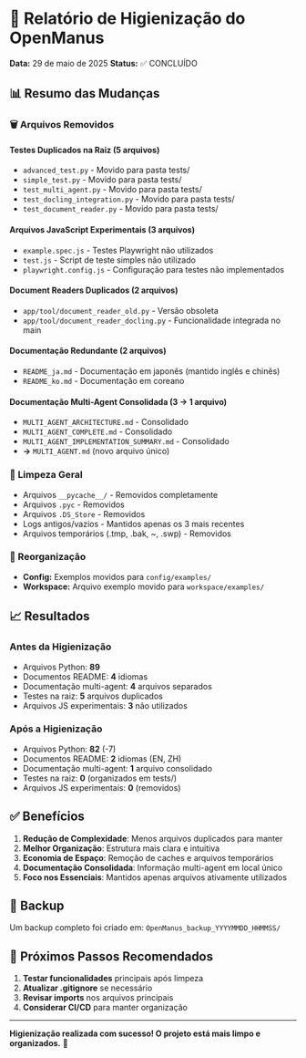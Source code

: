 # 🧹 Relatório de Higienização do OpenManus

**Data:** 29 de maio de 2025
**Status:** ✅ CONCLUÍDO

## 📊 Resumo das Mudanças

### 🗑️ Arquivos Removidos

#### Testes Duplicados na Raiz (5 arquivos)
- `advanced_test.py` - Movido para pasta tests/
- `simple_test.py` - Movido para pasta tests/
- `test_multi_agent.py` - Movido para pasta tests/
- `test_docling_integration.py` - Movido para pasta tests/
- `test_document_reader.py` - Movido para pasta tests/

#### Arquivos JavaScript Experimentais (3 arquivos)
- `example.spec.js` - Testes Playwright não utilizados
- `test.js` - Script de teste simples não utilizado
- `playwright.config.js` - Configuração para testes não implementados

#### Document Readers Duplicados (2 arquivos)
- `app/tool/document_reader_old.py` - Versão obsoleta
- `app/tool/document_reader_docling.py` - Funcionalidade integrada no main

#### Documentação Redundante (2 arquivos)
- `README_ja.md` - Documentação em japonês (mantido inglês e chinês)
- `README_ko.md` - Documentação em coreano

#### Documentação Multi-Agent Consolidada (3 → 1 arquivo)
- `MULTI_AGENT_ARCHITECTURE.md` - Consolidado
- `MULTI_AGENT_COMPLETE.md` - Consolidado
- `MULTI_AGENT_IMPLEMENTATION_SUMMARY.md` - Consolidado
- **→** `MULTI_AGENT.md` (novo arquivo único)

### 🧹 Limpeza Geral
- Arquivos `__pycache__/` - Removidos completamente
- Arquivos `.pyc` - Removidos
- Arquivos `.DS_Store` - Removidos
- Logs antigos/vazios - Mantidos apenas os 3 mais recentes
- Arquivos temporários (.tmp, .bak, ~, .swp) - Removidos

### 📁 Reorganização
- **Config:** Exemplos movidos para `config/examples/`
- **Workspace:** Arquivo exemplo movido para `workspace/examples/`

## 📈 Resultados

### Antes da Higienização
- Arquivos Python: **89**
- Documentos README: **4** idiomas
- Documentação multi-agent: **4** arquivos separados
- Testes na raiz: **5** arquivos duplicados
- Arquivos JS experimentais: **3** não utilizados

### Após a Higienização
- Arquivos Python: **82** (-7)
- Documentos README: **2** idiomas (EN, ZH)
- Documentação multi-agent: **1** arquivo consolidado
- Testes na raiz: **0** (organizados em tests/)
- Arquivos JS experimentais: **0** (removidos)

## ✅ Benefícios

1. **Redução de Complexidade**: Menos arquivos duplicados para manter
2. **Melhor Organização**: Estrutura mais clara e intuitiva
3. **Economia de Espaço**: Remoção de caches e arquivos temporários
4. **Documentação Consolidada**: Informação multi-agent em local único
5. **Foco nos Essenciais**: Mantidos apenas arquivos ativamente utilizados

## 🔄 Backup

Um backup completo foi criado em:
`OpenManus_backup_YYYYMMDD_HHMMSS/`

## 🚀 Próximos Passos Recomendados

1. **Testar funcionalidades** principais após limpeza
2. **Atualizar .gitignore** se necessário
3. **Revisar imports** nos arquivos principais
4. **Considerar CI/CD** para manter organização

---
**Higienização realizada com sucesso! O projeto está mais limpo e organizados.** 🎉
